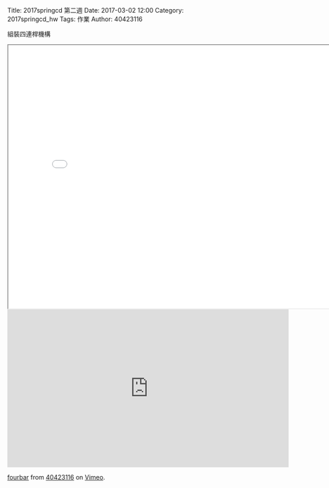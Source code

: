 Title: 2017springcd 第二週
Date: 2017-03-02 12:00
Category: 2017springcd_hw
Tags: 作業
Author: 40423116


<!-- PELICAN_END_SUMMARY -->

組裝四連桿機構
<iframe src="./../2017springcd/w1/40423116_fourbar.html"width="800" height="600"></iframe>

<iframe src="https://player.vimeo.com/video/207459787" width="640" height="360" frameborder="0" webkitallowfullscreen mozallowfullscreen allowfullscreen></iframe>
<p><a href="https://vimeo.com/207459787">fourbar</a> from <a href="https://vimeo.com/user47573583">40423116</a> on <a href="https://vimeo.com">Vimeo</a>.</p>
